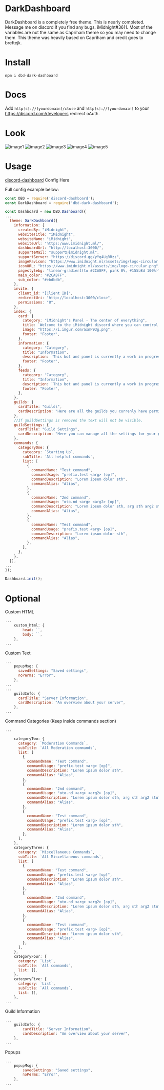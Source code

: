 # DarkDashboard

DarkDashboard is a completely free theme.
This is nearly completed. Message me on discord if you find any bugs, iMidnight#3611.
Most of the variables are not the same as Capriham theme so you may need to change them.
This theme was heavily based on Capriham and credit goes to breftejk.

# Install

```
npm i dbd-dark-dashboard
```

# Docs

Add `http[s]://[yourdomain]/close` and `http[s]://[yourdomain]` to your https://discord.com/developers redirect oAuth.

# Look

![image1](https://i.imgur.com/33sk9Gi.png)
![image2](https://imgur.com/2Lu0dtH.png)
![image3](https://imgur.com/cryZKZh.png)
![image4](https://i.imgur.com/BSYQiXW.png)
![image5](https://i.imgur.com/cZmoHl9.png)


# Usage

[discord-dashboard](https://github.com/breftejk/Discord.js-Web-Dashboard) Config Here

Full config example below:

```js
const DBD = require('discord-dashboard');
const DarkDashboard = require('dbd-dark-dashboard');

const Dashboard = new DBD.Dashboard({
...
  theme: DarkDashboard({
    information: {
      createdBy: "iMidnight",
      websiteTitle: "iMidnight",
      websiteName: "iMidnight",
      websiteUrl: "https:/www.imidnight.ml/",
      dashboardUrl: "http://localhost:3000/",
      supporteMail: "support@imidnight.ml",
      supportServer: "https://discord.gg/yYq4UgRRzz",
      imageFavicon: "https://www.imidnight.ml/assets/img/logo-circular.png",
      iconURL: "https://www.imidnight.ml/assets/img/logo-circular.png",
      pagestylebg: "linear-gradient(to #2CA8FF, pink 0%, #155b8d 100%)",
      main_color: "#2CA8FF",
      sub_color: "#ebdbdb",
    },
    invite: {
      client_id: "[Client ID]",
      redirectUri: "http://localhost:3000/close",
      permissions: "8",
    },
    index: {
      card: {
        category: "iMidnight's Panel - The center of everything",
        title: `Welcome to the iMidnight discord where you can control the core features to the bot.`,
        image: "https://i.imgur.com/axnP93g.png",
        footer: "Footer",
      },
      information: {
        category: "Category",
        title: "Information",
        description: `This bot and panel is currently a work in progress so contact me if you find any issues on discord.`,
        footer: "Footer",
      },
      feeds: {
        category: "Category",
        title: "Information",
        description: `This bot and panel is currently a work in progress so contact me if you find any issues on discord.`,
        footer: "Footer",
      },
    },
    guilds: {
      cardTitle: "Guilds",
      cardDescription: "Here are all the guilds you currenly have permissions for:",
    },
    //If guildSettings is removed the text will not be visible.
    guildSettings: {
      cardTitle: "Guild Settings",
      cardDescription: "Here you can manage all the settings for your guild:",
    },
    commands: {
      categoryOne: {
        category: `Starting Up`,
        subTitle: `All helpful commands`,
        list: [
          {
            commandName: "Test command",
            commandUsage: "prefix.test <arg> [op]",
            commandDescription: "Lorem ipsum dolor sth",
            commandAlias: "Alias",
          },
          {
            commandName: "2nd command",
            commandUsage: "oto.nd <arg> <arg2> [op]",
            commandDescription: "Lorem ipsum dolor sth, arg sth arg2 stuff",
            commandAlias: "Alias",
          },
          {
            commandName: "Test command",
            commandUsage: "prefix.test <arg> [op]",
            commandDescription: "Lorem ipsum dolor sth",
            commandAlias: "Alias",
          },
        ],
      },
    },
  }),
...
});

Dashboard.init();
```

# Optional 
Custom HTML
```js
...
    custom_html: {
        head: ``,
        body: ``,
    },
...
```

Custom Text
```js
...
    popupMsg: {
      savedSettings: "Saved settings",
      noPerms: "Error",
    },
...
...
    guildInfo: {
      cardTitle: "Server Information",
      cardDescription: "An overview about your server",
    },
...
```


Command Categories (Keep inside commands section)
```js
...

    categoryTwo: {
      category: `Moderation Commands`,
      subTitle: `All Moderation commands`,
      list: [
        {
          commandName: "Test command",
          commandUsage: "prefix.test <arg> [op]",
          commandDescription: "Lorem ipsum dolor sth",
          commandAlias: "Alias",
        },
        {
          commandName: "2nd command",
          commandUsage: "oto.nd <arg> <arg2> [op]",
          commandDescription: "Lorem ipsum dolor sth, arg sth arg2 stuff",
          commandAlias: "Alias",
        },
        {
          commandName: "Test command",
          commandUsage: "prefix.test <arg> [op]",
          commandDescription: "Lorem ipsum dolor sth",
          commandAlias: "Alias",
        },
      ],
    },
    categoryThree: {
      category: `Miscellaneous Commands`,
      subTitle: `All Miscellaneous commands`,
      list: [
        {
          commandName: "Test command",
          commandUsage: "prefix.test <arg> [op]",
          commandDescription: "Lorem ipsum dolor sth",
          commandAlias: "Alias",
        },
        {
          commandName: "2nd command",
          commandUsage: "oto.nd <arg> <arg2> [op]",
          commandDescription: "Lorem ipsum dolor sth, arg sth arg2 stuff",
          commandAlias: "Alias",
        },
        {
          commandName: "Test command",
          commandUsage: "prefix.test <arg> [op]",
          commandDescription: "Lorem ipsum dolor sth",
          commandAlias: "Alias",
        },
      ],
    },
    categoryFour: {
      category: `List`,
      subTitle: `All commands`,
      list: [],
    },
    categoryFive: {
      category: `List`,
      subTitle: `All commands`,
      list: [],
    },
...
```
Guild Information 
```js
...
    guildInfo: {
        cardTitle: "Server Information",
        cardDescription: "An overview about your server",
    },
...
```
Popups
```js
...
    popupMsg: {
        savedSettings: "Saved settings",
        noPerms: "Error",
    },
...
```

